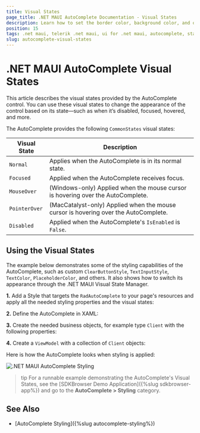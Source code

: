 ```yaml
---
title: Visual States
page_title: .NET MAUI AutoComplete Documentation - Visual States
description: Learn how to set the border color, background color, and other visual states for the Telerik UI for .NET MAUI AutoComplete control.
position: 15
tags: .net maui, telerik .net maui, ui for .net maui, autocomplete, states, microsoft .net maui
slug: autocomplete-visual-states
---
```


# .NET MAUI AutoComplete Visual States

This article describes the visual states provided by the AutoComplete control. You can use these visual states to change the appearance of the control based on its state—such as when it’s disabled, focused, hovered, and more.

The AutoComplete provides the following `CommonStates` visual states:

| Visual State | Description |
| ------------- | --------------- |
| `Normal` | Applies when the AutoComplete is in its normal state. |
| `Focused` | Applied when the AutoComplete receives focus. |
| `MouseOver` | (Windows-only) Applied when the mouse cursor is hovering over the AutoComplete. |
| `PointerOver` | (MacCatalyst-only) Applied when the mouse cursor is hovering over the AutoComplete. |
| `Disabled` | Applied when the AutoComplete's `IsEnabled` is `False`. |

## Using the Visual States

The example below demonstrates some of the styling capabilities of the AutoComplete, such as custom `ClearButtonStyle`, `TextInputStyle`, `TextColor`, `PlaceholderColor`, and others. It also shows how to switch its appearance through the .NET MAUI Visual State Manager.

**1.** Add a Style that targets the `RadAutoComplete` to your page's resources and apply all the needed styling properties and the visual states:

<snippet id='autocomplete-custom-styles' />

**2.** Define the AutoComplete in XAML:

<snippet id='autocomplete-styling-xaml'/>

**3.** Create the needed business objects, for example type `Client` with the following properties:

<snippet id='autocomplete-client-businessobject'/>

**4.** Create a `ViewModel` with a collection of `Client` objects:

<snippet id='autocomplete-extended-clients-viewmodel'/>

Here is how the AutoComplete looks when styling is applied:

![.NET MAUI AutoComplete Styling](images/autocomplete-styling.png)

>tip For a runnable example demonstrating the AutoComplete's Visual States, see the [SDKBrowser Demo Application]({%slug sdkbrowser-app%}) and go to the **AutoComplete > Styling** category.

## See Also

- [AutoComplete Styling]({%slug autocomplete-styling%})
